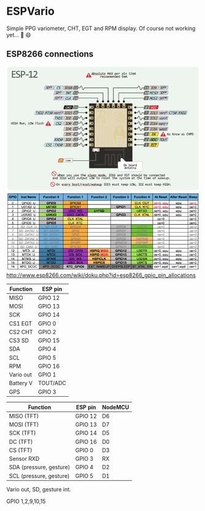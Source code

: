 # ESPVario
Simple PPG variometer, CHT, EGT and RPM display. Of course not working yet... :construction: :smile:

## ESP8266 connections

![ESP pinout](img/esp12e-pinout.png)
![ESP pinout](img/pin_functions.png)
http://www.esp8266.com/wiki/doku.php?id=esp8266_gpio_pin_allocations

| Function | ESP pin | 
| ------ | ------ |
| MISO  | GPIO 12 |
| MOSI  | GPIO 13 |
| SCK | GPIO 14 |
| CS1 EGT | GPIO 0  |
| CS2 CHT | GPIO 2  |
| CS3 SD| GPIO 15 |
| SDA | GPIO 4 |
| SCL | GPIO 5 |
| RPM | GPIO 16 |
|Vario out|GPIO 1|
|Battery V|TOUT/ADC|
|GPS|GPIO 3|

| Function | ESP pin | NodeMCU |
| ------ | ------ | ------ |
| MISO (TFT) | GPIO 12 | D6 |
| MOSI (TFT) | GPIO 13 | D7 |
| SCK (TFT) | GPIO 14 | D5 |
| DC (TFT) | GPIO 16 | D0 |
| CS (TFT) | GPIO 0 | D3 |
| Sensor RXD | GPIO 3 | RX |
| SDA (pressure, gesture) | GPIO 4 | D2 |
| SCL (pressure, gesture) | GPIO 5 | D1 |

Vario out, SD, gesture int.

GPIO 1,2,9,10,15
